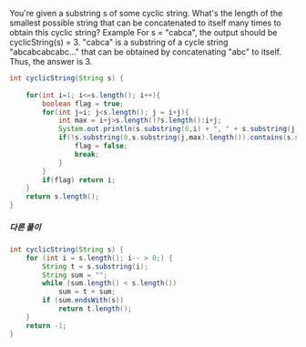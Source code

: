 You're given a substring s of some cyclic string. What's the length of the smallest possible string that can be concatenated to itself many times to obtain this cyclic string?
Example
For s = "cabca", the output should be
cyclicString(s) = 3.
"cabca" is a substring of a cycle string "abcabcabcabc..." that can be obtained by concatenating "abc" to itself. Thus, the answer is 3.
```java
int cyclicString(String s) {
    
    for(int i=1; i<=s.length(); i++){
        boolean flag = true;
        for(int j=i; j<s.length(); j = i+j){
            int max = i+j>s.length()?s.length():i+j;
            System.out.println(s.substring(0,i) + ", " + s.substring(j, max));
            if(!s.substring(0,s.substring(j,max).length()).contains(s.substring(j, max))){
                flag = false;
                break;
            }
        }
        if(flag) return i;        
    }
    return s.length();
}
```

##### 다른 풀이
```java
int cyclicString(String s) {
    for (int i = s.length(); i-- > 0;) {
        String t = s.substring(i);
        String sum = "";
        while (sum.length() < s.length())
            sum = t + sum;
        if (sum.endsWith(s))
            return t.length();
    }
    return -1;
}
```